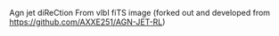 Agn jet diReCtion From vlbI fiTS image (forked out and developed from https://github.com/AXXE251/AGN-JET-RL)
